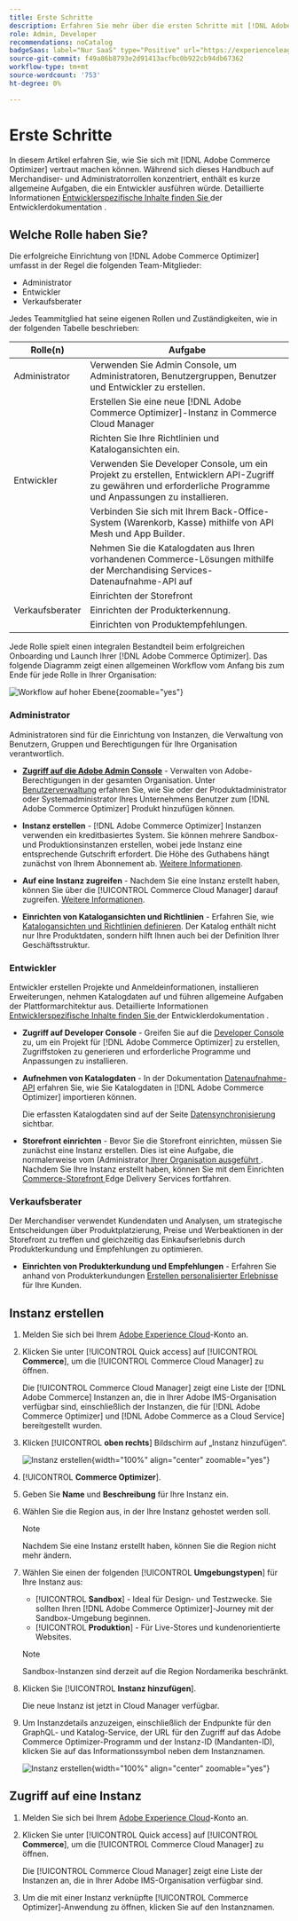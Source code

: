 ```yaml
---
title: Erste Schritte
description: Erfahren Sie mehr über die ersten Schritte mit [!DNL Adobe Commerce Optimizer].
role: Admin, Developer
recommendations: noCatalog
badgeSaas: label="Nur SaaS" type="Positive" url="https://experienceleague.adobe.com/de/docs/commerce/user-guides/product-solutions" tooltip="Gilt nur für Adobe Commerce as a Cloud Service- und Adobe Commerce Optimizer-Projekte (von Adobe verwaltete SaaS-Infrastruktur)."
source-git-commit: f49a86b8793e2d91413acfbc0b922cb94db67362
workflow-type: tm+mt
source-wordcount: '753'
ht-degree: 0%

---
```


# Erste Schritte

In diesem Artikel erfahren Sie, wie Sie sich mit [!DNL Adobe Commerce Optimizer] vertraut machen können. Während sich dieses Handbuch auf Merchandiser- und Administratorrollen konzentriert, enthält es kurze allgemeine Aufgaben, die ein Entwickler ausführen würde. Detaillierte Informationen [ Entwicklerspezifische Inhalte finden Sie ](https://developer-stage.adobe.com/commerce/services/composable-catalog/) der Entwicklerdokumentation .

## Welche Rolle haben Sie?

Die erfolgreiche Einrichtung von [!DNL Adobe Commerce Optimizer] umfasst in der Regel die folgenden Team-Mitglieder:

- Administrator
- Entwickler
- Verkaufsberater

Jedes Teammitglied hat seine eigenen Rollen und Zuständigkeiten, wie in der folgenden Tabelle beschrieben:

| Rolle(n) | Aufgabe |
|---|---|
| Administrator | Verwenden Sie Admin Console, um Administratoren, Benutzergruppen, Benutzer und Entwickler zu erstellen&#x200B;. |
|  | Erstellen Sie eine neue [!DNL Adobe Commerce Optimizer]-Instanz in Commerce Cloud Manager&#x200B; |
|  | Richten Sie Ihre Richtlinien und Katalogansichten ein. |
| Entwickler | Verwenden Sie Developer Console, um ein Projekt zu erstellen, Entwicklern API-Zugriff zu gewähren und erforderliche Programme und Anpassungen zu installieren. |
|  | Verbinden Sie sich mit Ihrem Back-Office-System (Warenkorb, Kasse) mithilfe von API Mesh und App Builder&#x200B;. |
|  | Nehmen Sie die Katalogdaten aus Ihren vorhandenen Commerce-Lösungen mithilfe der Merchandising Services-Datenaufnahme-API auf&#x200B; |
|  | Einrichten der Storefront |
| Verkaufsberater | Einrichten der Produkterkennung&#x200B;. |
|  | Einrichten von Produktempfehlungen. |

Jede Rolle spielt einen integralen Bestandteil beim erfolgreichen Onboarding und Launch Ihrer [!DNL Adobe Commerce Optimizer]. Das folgende Diagramm zeigt einen allgemeinen Workflow vom Anfang bis zum Ende für jede Rolle in Ihrer Organisation:

![Workflow auf hoher Ebene](./assets/high-level-workflow.png){zoomable="yes"}

### Administrator

Administratoren sind für die Einrichtung von Instanzen, die Verwaltung von Benutzern, Gruppen und Berechtigungen für Ihre Organisation verantwortlich.

- **[Zugriff auf die Adobe Admin Console](https://helpx.adobe.com/de/enterprise/admin-guide.html)** - Verwalten von Adobe-Berechtigungen in der gesamten Organisation. Unter [Benutzerverwaltung](./user-management.md) erfahren Sie, wie Sie oder der Produktadministrator oder Systemadministrator Ihres Unternehmens Benutzer zum [!DNL Adobe Commerce Optimizer] Produkt hinzufügen können.

- **Instanz erstellen** - [!DNL Adobe Commerce Optimizer] Instanzen verwenden ein kreditbasiertes System. Sie können mehrere Sandbox- und Produktionsinstanzen erstellen, wobei jede Instanz eine entsprechende Gutschrift erfordert. Die Höhe des Guthabens hängt zunächst von Ihrem Abonnement ab. [Weitere Informationen](#create-an-instance).

- **Auf eine Instanz zugreifen** - Nachdem Sie eine Instanz erstellt haben, können Sie über die [!UICONTROL Commerce Cloud Manager] darauf zugreifen. [Weitere Informationen](#access-an-instance).

- **Einrichten von Katalogansichten und Richtlinien** - Erfahren Sie, wie [ Katalogansichten und Richtlinien definieren](./setup/catalog-view.md). Der Katalog enthält nicht nur Ihre Produktdaten, sondern hilft Ihnen auch bei der Definition Ihrer Geschäftsstruktur.

### Entwickler

Entwickler erstellen Projekte und Anmeldeinformationen, installieren Erweiterungen, nehmen Katalogdaten auf und führen allgemeine Aufgaben der Plattformarchitektur aus. Detaillierte Informationen [ Entwicklerspezifische Inhalte finden Sie ](https://developer-stage.adobe.com/commerce/services/composable-catalog/) der Entwicklerdokumentation .

- **Zugriff auf Developer Console** - Greifen Sie auf die [Developer Console](https://developer.adobe.com/developer-console/docs/guides/getting-started) zu, um ein Projekt für [!DNL Adobe Commerce Optimizer] zu erstellen, Zugriffstoken zu generieren und erforderliche Programme und Anpassungen zu installieren.

- **Aufnehmen von Katalogdaten** - In der Dokumentation [Datenaufnahme-API](https://developer-stage.adobe.com/commerce/services/composable-catalog/data-ingestion/using-the-api/) erfahren Sie, wie Sie Katalogdaten in [!DNL Adobe Commerce Optimizer] importieren können.

  Die erfassten Katalogdaten sind auf der Seite [Datensynchronisierung](./setup/data-sync.md) sichtbar.

- **Storefront einrichten** - Bevor Sie die Storefront einrichten, müssen Sie zunächst eine Instanz erstellen. Dies ist eine Aufgabe, die normalerweise vom (Administrator[ Ihrer Organisation ausgeführt ](#administrator). Nachdem Sie Ihre Instanz erstellt haben, können Sie mit dem Einrichten [ Commerce-Storefront ](./storefront.md) Edge Delivery Services fortfahren.

### Verkaufsberater

Der Merchandiser verwendet Kundendaten und Analysen, um strategische Entscheidungen über Produktplatzierung, Preise und Werbeaktionen in der Storefront zu treffen und gleichzeitig das Einkaufserlebnis durch Produkterkundung und Empfehlungen zu optimieren.

- **Einrichten von Produkterkundung und Empfehlungen** - Erfahren Sie anhand von Produkterkundungen [Erstellen personalisierter Erlebnisse](./merchandising/overview.md) für Ihre Kunden.

## Instanz erstellen

1. Melden Sie sich bei Ihrem [Adobe Experience Cloud](https://experience.adobe.com/)-Konto an.

1. Klicken Sie unter [!UICONTROL Quick access] auf [!UICONTROL **Commerce**], um die [!UICONTROL Commerce Cloud Manager] zu öffnen.

   Die [!UICONTROL Commerce Cloud Manager] zeigt eine Liste der [!DNL Adobe Commerce] Instanzen an, die in Ihrer Adobe IMS-Organisation verfügbar sind, einschließlich der Instanzen, die für [!DNL Adobe Commerce Optimizer] und [!DNL Adobe Commerce as a Cloud Service] bereitgestellt wurden.

1. Klicken [!UICONTROL **oben rechts**] Bildschirm auf „Instanz hinzufügen“.

   ![Instanz erstellen](./assets/create-aco-instance.png){width="100%" align="center" zoomable="yes"}

1. [!UICONTROL **Commerce Optimizer**].

1. Geben Sie **Name** und **Beschreibung** für Ihre Instanz ein.

1. Wählen Sie die Region aus, in der Ihre Instanz gehostet werden soll.

   >[!NOTE]
   >
   >Nachdem Sie eine Instanz erstellt haben, können Sie die Region nicht mehr ändern.

1. Wählen Sie einen der folgenden [!UICONTROL **Umgebungstypen**] für Ihre Instanz aus:

   - [!UICONTROL **Sandbox**] - Ideal für Design- und Testzwecke. Sie sollten Ihren [!DNL Adobe Commerce Optimizer]-Journey mit der Sandbox-Umgebung beginnen.
   - [!UICONTROL **Produktion**] - Für Live-Stores und kundenorientierte Websites.

   >[!NOTE]
   >
   >Sandbox-Instanzen sind derzeit auf die Region Nordamerika beschränkt.

1. Klicken Sie [!UICONTROL **Instanz hinzufügen**].

   Die neue Instanz ist jetzt in Cloud Manager verfügbar.

1. Um Instanzdetails anzuzeigen, einschließlich der Endpunkte für den GraphQL- und Katalog-Service, der URL für den Zugriff auf das Adobe Commerce Optimizer-Programm und der Instanz-ID (Mandanten-ID), klicken Sie auf das Informationssymbol neben dem Instanznamen.

   ![Instanz erstellen](./assets/aco-instance-details.png){width="100%" align="center" zoomable="yes"}

## Zugriff auf eine Instanz

1. Melden Sie sich bei Ihrem [Adobe Experience Cloud](https://experience.adobe.com/)-Konto an.

1. Klicken Sie unter [!UICONTROL Quick access] auf [!UICONTROL **Commerce**], um die [!UICONTROL Commerce Cloud Manager] zu öffnen.

   Die [!UICONTROL Commerce Cloud Manager] zeigt eine Liste der Instanzen an, die in Ihrer Adobe IMS-Organisation verfügbar sind.

1. Um die mit einer Instanz verknüpfte [!UICONTROL Commerce Optimizer]-Anwendung zu öffnen, klicken Sie auf den Instanznamen.


